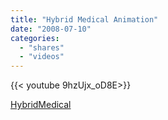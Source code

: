 ```yaml
---
title: "Hybrid Medical Animation"
date: "2008-07-10"
categories:
  - "shares"
  - "videos"
---
```


<div style="width: 70vw;">{{< youtube 9hzUjx_oD8E>}}</div>

[HybridMedical](http://www.hybridmedicalanimation.com/)
